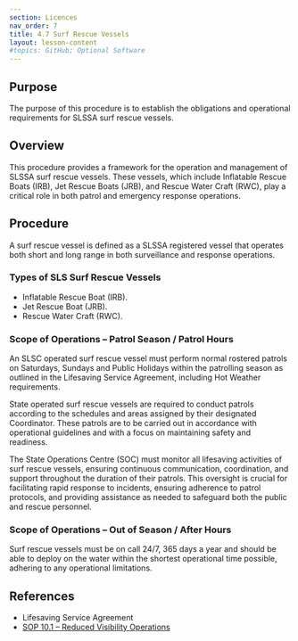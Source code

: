 ```yaml
---
section: Licences
nav_order: 7
title: 4.7 Surf Rescue Vessels
layout: lesson-content
#topics: GitHub; Optional Software
---
```


## Purpose

The purpose of this procedure is to establish the obligations and operational requirements for SLSSA surf rescue vessels.

## Overview

This procedure provides a framework for the operation and management of SLSSA surf rescue vessels. These vessels, which include Inflatable Rescue Boats (IRB), Jet Rescue Boats (JRB), and Rescue Water Craft (RWC), play a critical role in both patrol and emergency response operations.

## Procedure

A surf rescue vessel is defined as a SLSSA registered vessel that operates both short and long range in both surveillance and response operations.

### Types of SLS Surf Rescue Vessels

- Inflatable Rescue Boat (IRB).
- Jet Rescue Boat (JRB).
- Rescue Water Craft (RWC).

### Scope of Operations – Patrol Season / Patrol Hours

An SLSC operated surf rescue vessel must perform normal rostered patrols on Saturdays, Sundays and Public Holidays within the patrolling season as outlined in the Lifesaving Service Agreement, including Hot Weather requirements.

State operated surf rescue vessels are required to conduct patrols according to the schedules and areas assigned by their designated Coordinator. These patrols are to be carried out in accordance with operational guidelines and with a focus on maintaining safety and readiness.

The State Operations Centre (SOC) must monitor all lifesaving activities of surf rescue vessels, ensuring continuous communication, coordination, and support throughout the duration of their patrols. This oversight is crucial for facilitating rapid response to incidents, ensuring adherence to patrol protocols, and providing assistance as needed to safeguard both the public and rescue personnel.

### Scope of Operations – Out of Season / After Hours

Surf rescue vessels must be on call 24/7, 365 days a year and should be able to deploy on the water within the shortest operational time possible, adhering to any operational limitations.

## References

- Lifesaving Service Agreement
- [SOP 10.1 – Reduced Visibility Operations](#_10.1_Reduced_Visibility)